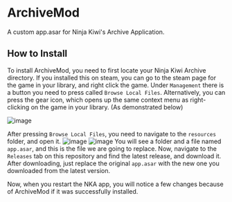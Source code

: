 # ArchiveMod
A custom app.asar for Ninja Kiwi's Archive Application.


## How to Install
To install ArchiveMod, you need to first locate your Ninja Kiwi Archive directory. If you installed this on steam, you can go to the steam page for the
game in your library, and right click the game. Under `Management` there is a button you need to press called `Browse Local Files`. Alternatively, you
can press the gear icon, which opens up the same context menu as right-clicking on the game in your library. (As demonstrated below)

![image](https://user-images.githubusercontent.com/71283197/219678203-befde5a6-6c68-4d65-99ce-64d138a282a6.png)


After pressing `Browse Local Files`, you need to navigate to the `resources` folder, and open it.
![image](https://user-images.githubusercontent.com/71283197/219678679-10b27540-b142-4243-917f-1aeb54764af7.png)
![image](https://user-images.githubusercontent.com/71283197/219678767-2350b2d7-c413-487a-9cbd-794e8f65520d.png)
You will see a folder and a file named `app.asar`, and this is the file we are going to replace. Now, navigate to the `Releases` tab on this
repository and find the latest release, and download it. After downloading, just replace the original `app.asar` with the new one you
downloaded from the latest version.

Now, when you restart the NKA app, you will notice a few changes because of ArchiveMod if it was successfully installed.
